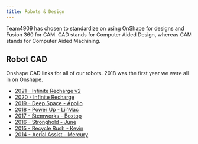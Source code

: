 ```yaml
---
title: Robots & Design
---
```


Team4909 has chosen to standardize on using OnShape for designs and Fusion 360 for CAM. CAD stands for Computer Aided Design, whereas CAM stands for Computer Aided Machining.

## Robot CAD
Onshape CAD links for all of our robots. 2018 was the first year we were all in on Onshape.

- [2021 - Infinite Recharge v2   ][8]
- [2020 - Infinite Recharge      ][7]
- [2019 - Deep Space - Apollo    ][6]
- [2018 - Power Up - Lil'Mac     ][5]
- [2017 - Stemworks - Boxtop     ][4]
- [2016 - Stronghold - June      ][3]
- [2015 - Recycle Rush - Kevin   ][2]
- [2014 - Aerial Assist - Mercury][1]

[8]: https://cad.onshape.com/documents/1333577c52d5bda83cdec384/w/aced563e40d2317111d846f2/e/29358233ad7273268ceac6a5
[7]: https://cad.onshape.com/documents/8b19f502e1ddef15686d8077/w/ba37da7fc5b13ce79a4a1875/e/9f0992d2d272a76eee69125a
[6]: https://cad.onshape.com/documents/cc19b794ce1d39f2541c5749/w/efe96f2e13323d2ff40bd574/e/8be591f8b7ffb665b67296b4
[5]: https://cad.onshape.com/documents/82b9dc3b294d01df75b47d95/w/8d6e76e38b5ac737aacfaf98/e/7528963975e06222c1469840
[4]: https://cad.onshape.com/documents/e61dd391a19de6db2639c08f/w/9c80ab55bc0d04657c08c14c/e/07167d25952b757fbd53572c
[3]: https://cad.onshape.com/documents/6cc11785a0b9f59057bb2c60/w/42fcabf9c7475541a79ab23b/e/9d9a2ea06b3180ada8cb4657
[2]: https://cad.onshape.com/documents/f821d3bcf6ca820ba301fdc6/w/55a1f56053142daa21938fa1/e/550344b1deedf5d665325684
[1]: https://cad.onshape.com/documents/d5ce1df2f67919cf7c118100/w/981246c1be2cdead918dc73e/e/b32f316badd5c35cd7301fb9